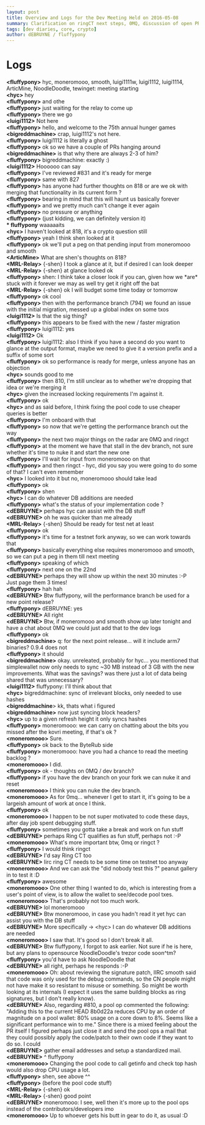 ```yaml
---
layout: post
title: Overview and Logs for the Dev Meeting Held on 2016-05-08
summary: Clarification on ringCT next steps, 0MQ, discussion of open PRs
tags: [dev diaries, core, crypto]
author: dEBRUYNE / fluffypony
---
```


# Logs

**\<fluffypony>** hyc, moneromooo, smooth, luigi1111w, luigi1112, luigi1114, ArticMine, NoodleDoodle, tewinget: meeting starting  
**\<hyc>** hey  
**\<fluffypony>** and othe  
**\<fluffypony>** just waiting for the relay to come up  
**\<fluffypony>** there we go  
**\<luigi1112>** Not here  
**\<fluffypony>** hello, and welcome to the 75th annual hunger games  
**\<bigreddmachine>** crap, luigi1112's not here.  
**\<fluffypony>** luigi1112 is literally a ghost  
**\<fluffypony>** ok so we have a couple of PRs hanging around  
**\<bigreddmachine>** is that why there are always 2-3 of him?  
**\<fluffypony>** bigreddmachine: exactly :)  
**\<luigi1112>** Hoooooo can say  
**\<fluffypony>** I've reviewed #831 and it's ready for merge  
**\<fluffypony>** same with 827  
**\<fluffypony>** has anyone had further thoughts on 818 or are we ok with merging that functionality in its current form ?  
**\<fluffypony>** bearing in mind that this will haunt us basically forever  
**\<fluffypony>** and we pretty much can't change it ever again  
**\<fluffypony>** no pressure or anything  
**\<fluffypony>** (just kidding, we can definitely version it)  
**\* fluffypony** waaaaaits  
**\<hyc>** I haven't looked at 818, it's a crypto question still  
**\<fluffypony>** yeah I think shen looked at it  
**\<fluffypony>** ok we'll put a peg on that pending input from moneromooo and smooth  
**\<ArticMine>** What are shen's thoughts on 818?  
**\<MRL-Relay>** {-shen} I took a glance at it, but if desired I can look deeper  
**\<MRL-Relay>** {-shen} at glance looked ok  
**\<fluffypony>** shen: I think take a closer look if you can, given how we \*are\* stuck with it forever we may as well try get it right off the bat  
**\<MRL-Relay>** {-shen} ok I will budget some time today or tomorrow  
**\<fluffypony>** ok cool  
**\<fluffypony>** then with the performance branch (794) we found an issue with the initial migration, messed up a global index on some txos  
**\<luigi1112>** Is that the sig thing?  
**\<fluffypony>** this appears to be fixed with the new / faster migration  
**\<fluffypony>** luigi1112: yes  
**\<luigi1112>** Ok  
**\<fluffypony>** luigi1112: also I think if you have a second do you want to glance at the output format, maybe we need to give it a version prefix and a suffix of some sort  
**\<fluffypony>** ok so performance is ready for merge, unless anyone has an objection  
**\<hyc>** sounds good to me  
**\<fluffypony>** then 810, I'm still unclear as to whether we're dropping that idea or we're merging it  
**\<hyc>** given the increased locking requirements I'm against it.  
**\<fluffypony>** ok  
**\<hyc>** and as said before, I think fixing the pool code to use cheaper queries is better  
**\<fluffypony>** I'm onboard with that  
**\<fluffypony>** so now that we're getting the performance branch out the way  
**\<fluffypony>** the next two major things on the radar are 0MQ and ringct  
**\<fluffypony>** at the moment we have that stall in the dev branch, not sure whether it's time to nuke it and start the new one  
**\<fluffypony>** I'll wait for input from moneromooo on that  
**\<fluffypony>** and then ringct - hyc, did you say you were going to do some of that? I can't even remember  
**\<hyc>** I looked into it but no, moneromooo should take lead  
**\<fluffypony>** ok  
**\<fluffypony>** shen  
**\<hyc>** I can do whatever DB additions are needed  
**\<fluffypony>** what's the status of your implementation code ?  
**\<dEBRUYNE>** perhaps hyc can assist with the DB stuff  
**\<dEBRUYNE>** oh he was quicker than me already  
**\<MRL-Relay>** {-shen} Should be ready for test net at least  
**\<fluffypony>** ok  
**\<fluffypony>** it's time for a testnet fork anyway, so we can work towards that  
**\<fluffypony>** basically everything else requires moneromooo and smooth, so we can put a peg in them till next meeting  
**\<fluffypony>** speaking of which  
**\<fluffypony>** next one on the 22nd  
**\<dEBRUYNE>** perhaps they will show up within the next 30 minutes :-P Just page them 3 times!  
**\<fluffypony>** hah hah  
**\<dEBRUYNE>** Btw fluffypony, will the performance branch be used for a new point release?  
**\<fluffypony>** dEBRUYNE: yes  
**\<dEBRUYNE>** All right  
**\<dEBRUYNE>** Btw, if moneromooo and smooth show up later tonight and have a chat about 0MQ we could just add that to the dev logs  
**\<fluffypony>** ok  
**\<bigreddmachine>** q: for the next point release... will it include arm7 binaries? 0.9.4 does not  
**\<fluffypony>** it should  
**\<bigreddmachine>** okay. unreleated, probably for hyc... you mentioned that simplewallet now only needs to sync ~30 MB instead of 3 GB with the new improvements. What was the savings? was there just a lot of data being shared that was unnecessary?  
**\<luigi1112>** fluffypony: I'll think about that  
**\<hyc>** bigreddmachine: sync of irrelevant blocks, only needed to use hashes  
**\<bigreddmachine**> kk, thats what i figured  
**\<bigreddmachine>** now just syncing block headers?  
**\<hyc>** up to a given refresh height it only syncs hashes  
**\<fluffypony>** moneromooo: we can carry on chatting about the bits you missed after the kovri meeting, if that's ok ?  
**\<moneromooo>** Sure.  
**\<fluffypony>** ok back to the ByteRub side  
**\<fluffypony>** moneromooo: have you had a chance to read the meeting backlog ?  
**\<moneromooo>** I did.  
**\<fluffypony>** ok - thoughts on 0MQ / dev branch?  
**\<fluffypony>** if you have the dev branch on your fork we can nuke it and reset  
**\<moneromooo>** I think you can nuke the dev branch.  
**\<moneromooo>** As for 0mq... whenever I get to start it, it's going to be a largeish amount of work at once I think.  
**\<fluffypony>** ok  
**\<moneromooo>** I happen to be not super motivated to code these days, after day job spent debugging stuff.  
**\<fluffypony>** sometimes you gotta take a break and work on fun stuff  
**\<dEBRUYNE>** perhaps Ring CT qualifies as fun stuff, perhaps not :-P  
**\<moneromooo>** What's more important btw, 0mq or ringct ?  
**\<fluffypony>** I would think ringct  
**\<dEBRUYNE>** I'd say Ring CT too  
**\<dEBRUYNE>** Iirc ring CT needs to be some time on testnet too anyway  
**\<moneromooo>** And we can ask the "did nobody test this ?" peanut gallery in to test it :D  
**\<fluffypony>** awesome  
**\<moneromooo>** One other thing I wanted to do, which is interesting from a user's point of view, is to allow the wallet to see/decode pool txes.  
**\<moneromooo>** That's probably not too much work.  
**\<dEBRUYNE>** lol moneromooo   
**\<dEBRUYNE>** Btw moneromooo, in case you hadn't read it yet hyc can assist you with the DB stuff  
**\<dEBRUYNE>** More specifically -> \<hyc> I can do whatever DB additions are needed  
**\<moneromooo>** I saw that. It's good so I don't break it all.  
**\<dEBRUYNE>** Btw fluffypony, I forgot to ask earlier. Not sure if he is here, but any plans to opensource NoodleDoodle's trezor code soon^tm?  
**\<fluffypony>** you'd have to ask NoodleDoodle that  
**\<dEBRUYNE>** all right, perhaps he responds :-P  
**\<moneromooo>** Oh: about reviewing the signature patch, IIRC smooth said that code was only used for the debug commands, so the CN people might not have make it so resistant to misuse or something. So might be worth looking at its internals (I expect it uses the same building blocks as ring signatures, but I don't really know).  
**\<dEBRUYNE>** Also, regarding #810, a pool op commented the following: "Adding this to the current HEAD 8b0d22a reduces CPU by an order of magnitude on a pool wallet: 80% usage on a core down to 8%. Seems like a significant performance win to me." Since there is a mixed feeling about the PR itself I figured perhaps just close it and send the pool ops a mail that they could possibly apply the code/patch to their own code if they want to do so. I could   
**\<dEBRUYNE>** gather email addresses and setup a standardized mail.  
**\<dEBRUYNE>** ^ fluffypony   
**\<moneromooo>** Changing the pool code to call getinfo and check top hash would also drop CPU usage a lot.  
**\<fluffypony>** shen, see above ^^  
**\<fluffypony>** (before the pool code stuff)  
**\<MRL-Relay>** {-shen} ok  
**\<MRL-Relay>** {-shen} good point  
**\<dEBRUYNE>** moneromooo: I see, well then it's more up to the pool ops instead of the contributors/developers imo  
**\<moneromooo>** Up to whoever gets his butt in gear to do it, as usual :D